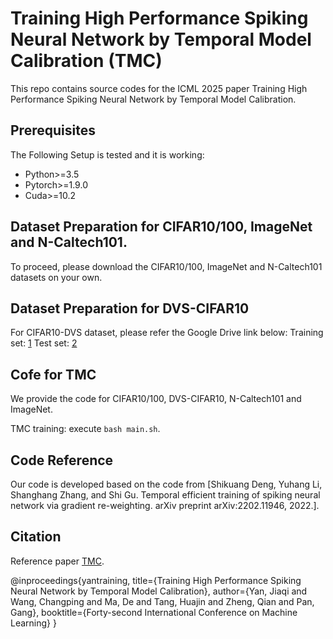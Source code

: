 # Training High Performance Spiking Neural Network by Temporal Model Calibration (TMC)
This repo contains source codes for the ICML 2025 paper Training High Performance Spiking Neural Network by Temporal Model Calibration. 

## Prerequisites
The Following Setup is tested and it is working:
 * Python>=3.5
 * Pytorch>=1.9.0
 * Cuda>=10.2

 ## Dataset Preparation for CIFAR10/100, ImageNet and N-Caltech101.
To proceed, please download the CIFAR10/100, ImageNet and N-Caltech101 datasets on your own.

## Dataset Preparation for DVS-CIFAR10
For CIFAR10-DVS dataset, please refer the Google Drive link below:
Training set: [1](https://drive.google.com/file/d/1pzYnhoUvtcQtxk_Qmy4d2VrhWhy5R-t9/view?usp=sharing)
Test set: [2](https://drive.google.com/file/d/1q1k6JJgVH3ZkHWMg2zPtrZak9jRP6ggG/view?usp=sharing)


## Cofe for TMC
We provide the code for CIFAR10/100, DVS-CIFAR10, N-Caltech101 and ImageNet. 

TMC training: execute `bash main.sh`.

## Code Reference
Our code is developed based on the code from [Shikuang Deng, Yuhang Li, Shanghang Zhang, and Shi Gu. Temporal efficient training of spiking neural network via gradient re-weighting. arXiv preprint arXiv:2202.11946, 2022.].

## Citation
Reference paper [TMC](https://openreview.net/pdf?id=l7ZmdeFyM1).

@inproceedings{yantraining,
  title={Training High Performance Spiking Neural Network by Temporal Model Calibration},
  author={Yan, Jiaqi and Wang, Changping and Ma, De and Tang, Huajin and Zheng, Qian and Pan, Gang},
  booktitle={Forty-second International Conference on Machine Learning}
}
